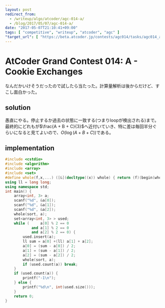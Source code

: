 ```yaml
---
layout: post
redirect_from:
  - /writeup/algo/atcoder/agc-014-a/
  - /blog/2017/05/07/agc-014-a/
date: "2017-05-07T21:10:41+09:00"
tags: [ "competitive", "writeup", "atcoder", "agc" ]
"target_url": [ "https://beta.atcoder.jp/contests/agc014/tasks/agc014_a" ]
---
```


# AtCoder Grand Contest 014: A - Cookie Exchanges

なんだかいけそうだったので試したら当たった。計算量解析は後からだけど、すこし面白かった。

## solution

愚直にやる。停止するか過去の状態に一致する(つまりloopが検出される)まで。
最終的にどれもが$\frac{A + B + C}{3}$へ近付いていき、特に差は毎回半分ぐらいになると見てよいので、$O(\log (A+B+C))$である。

## implementation

``` c++
#include <cstdio>
#include <algorithm>
#include <array>
#include <set>
#define whole(f,x,...) ([&](decltype((x)) whole) { return (f)(begin(whole), end(whole), ## __VA_ARGS__); })(x)
using ll = long long;
using namespace std;
int main() {
    array<int, 3> a;
    scanf("%d", &a[0]);
    scanf("%d", &a[1]);
    scanf("%d", &a[2]);
    whole(sort, a);
    set<array<int, 3> > used;
    while (     a[0] % 2 == 0
            and a[1] % 2 == 0
            and a[2] % 2 == 0) {
        used.insert(a);
        ll sum = a[0] +(ll) a[1] + a[2];
        a[0] = (sum - a[0]) / 2;
        a[1] = (sum - a[1]) / 2;
        a[2] = (sum - a[2]) / 2;
        whole(sort, a);
        if (used.count(a)) break;
    }
    if (used.count(a)) {
        printf("-1\n");
    } else {
        printf("%d\n", int(used.size()));
    }
    return 0;
}
```
